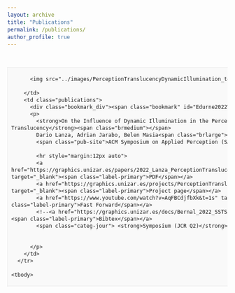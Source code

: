 ```yaml
---
layout: archive
title: "Publications"
permalink: /publications/
author_profile: true
---
```

<!--
{% if author.googlescholar %}
  You can also find my articles on <u><a href="{{author.googlescholar}}">my Google Scholar profile</a>.</u>
{% endif %}

{% include base_path %}

{% for post in site.publications reversed %}
  {% include archive-single.html %}
{% endfor %}
-->
<br>
<table class="table_publications">
        
  <tbody>
      <tr valign="top" style="background-color: rgb(249, 249, 249);border-radius:11pt;border-style: groove;border-color:#ffffff3b;border-width: 2px;">
        <td class="imagestyle">
          
          <img src="../images/PerceptionTranslucencyDynamicIllumination_teaser.png">
          
        </td>
        <td class="publications">
          <div class="bookmark_div"><span class="bookmark" id="Edurne2022VideoSaliency"></span></div>
          <p>
            <strong>On the Influence of Dynamic Illumination in the Perception of Translucency</strong><span class="brmedium"></span> 
            Dario Lanza, Adrian Jarabo, Belen Masia<span class="brlarge"></span> 
            <span class="pub-site">ACM Symposium on Applied Perception (SAP), 2022</span><br>
            
            <hr style="margin:12px auto">
            <a href="https://graphics.unizar.es/papers/2022_Lanza_PerceptionTranslucencyDynamicIllumination.pdf" target="_blank"><span class="label-primary">PDF</span></a>
            <a href="https://graphics.unizar.es/projects/PerceptionTranslucencyDynamicIllumination/" target="_blank"><span class="label-primary">Project page</span></a> 
            <a href="https://www.youtube.com/watch?v=AqFBCdjfbXk&t=1s" target="_blank"><span class="label-primary">Fast Forward</span></a> 
            <!--<a href="https://graphics.unizar.es/docs/Bernal_2022_SSTSal.bib" target="_blank"><span class="label-primary">Bibtex</span></a> 
            <span class="categ-jour"> <strong>Symposium (JCR Q2)</strong></span> -->
            
            
          </p>
        </td>
      </tr>

    <tbody>
  </table>
